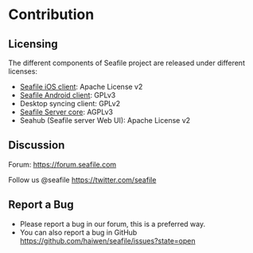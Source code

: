 # Contribution

## Licensing

The different components of Seafile project are released under different licenses:

* [Seafile iOS client](https://github.com/haiwen/seafile-iOS): Apache License v2
* [Seafile Android client](https://github.com/haiwen/seadroid): GPLv3
* Desktop syncing client: GPLv2
* [Seafile Server core](https://github.com/haiwen/seafile-server): AGPLv3
* Seahub (Seafile server Web UI): Apache License v2

## Discussion

Forum: <https://forum.seafile.com>

Follow us @seafile <https://twitter.com/seafile>

## Report a Bug

* Please report a bug in our forum, this is a preferred way.
* You can also report a bug in GitHub <https://github.com/haiwen/seafile/issues?state=open>
